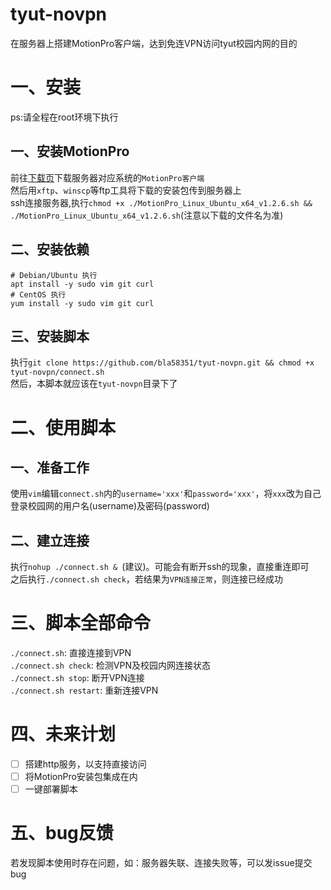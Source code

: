 # tyut-novpn
在服务器上搭建MotionPro客户端，达到免连VPN访问tyut校园内网的目的  

# 一、安装
ps:请全程在root环境下执行

## 一、安装MotionPro
前往[下载页](http://client.arraynetworks.com.cn:8080/zh/troubleshooting)下载服务器对应系统的`MotionPro客户端`  
然后用`xftp`、`winscp`等ftp工具将下载的安装包传到服务器上  
ssh连接服务器,执行`chmod +x ./MotionPro_Linux_Ubuntu_x64_v1.2.6.sh && ./MotionPro_Linux_Ubuntu_x64_v1.2.6.sh`(注意以下载的文件名为准)

## 二、安装依赖
```
# Debian/Ubuntu 执行
apt install -y sudo vim git curl
# CentOS 执行
yum install -y sudo vim git curl
```

## 三、安装脚本
执行`git clone https://github.com/bla58351/tyut-novpn.git && chmod +x tyut-novpn/connect.sh`  
然后，本脚本就应该在`tyut-novpn`目录下了

# 二、使用脚本

## 一、准备工作
使用`vim`编辑`connect.sh`内的`username='xxx'`和`password='xxx'`，将`xxx`改为自己登录校园网的用户名(username)及密码(password)  

## 二、建立连接
执行`nohup ./connect.sh & `(建议)。可能会有断开ssh的现象，直接重连即可  
之后执行`./connect.sh check`，若结果为`VPN连接正常`，则连接已经成功

# 三、脚本全部命令
`./connect.sh`: 直接连接到VPN  
`./connect.sh check`: 检测VPN及校园内网连接状态  
`./connect.sh stop`: 断开VPN连接  
`./connect.sh restart`: 重新连接VPN

# 四、未来计划
- [ ] 搭建http服务，以支持直接访问  
- [ ] 将MotionPro安装包集成在内  
- [ ] 一键部署脚本

# 五、bug反馈
若发现脚本使用时存在问题，如：服务器失联、连接失败等，可以发issue提交bug
